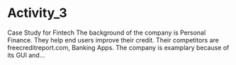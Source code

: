 # Activity_3
Case Study for Fintech
The background of the company is Personal Finance. They help end users improve their credit. Their competitors are freecreditreport.com, Banking Apps.
The company is examplary because of its GUI and... 
